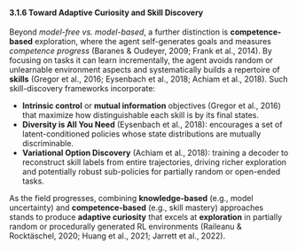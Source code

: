 #### 3.1.6 Toward Adaptive Curiosity and Skill Discovery

Beyond *model-free vs. model-based*, a further distinction is **competence-based** exploration, where the agent self-generates goals and measures *competence progress* (Baranes & Oudeyer, 2009; Frank et al., 2014). By focusing on tasks it can learn incrementally, the agent avoids random or unlearnable environment aspects and systematically builds a repertoire of **skills** (Gregor et al., 2016; Eysenbach et al., 2018; Achiam et al., 2018). Such skill-discovery frameworks incorporate:

- **Intrinsic control** or **mutual information** objectives (Gregor et al., 2016) that maximize how distinguishable each skill is by its final states.
- **Diversity is All You Need** (Eysenbach et al., 2018): encourages a set of latent-conditioned policies whose state distributions are mutually discriminable.
- **Variational Option Discovery** (Achiam et al., 2018): training a decoder to reconstruct skill labels from entire trajectories, driving richer exploration and potentially robust sub-policies for partially random or open-ended tasks.

As the field progresses, combining **knowledge-based** (e.g., model uncertainty) and **competence-based** (e.g., skill mastery) approaches stands to produce **adaptive curiosity** that excels at **exploration** in partially random or procedurally generated RL environments (Raileanu & Rocktäschel, 2020; Huang et al., 2021; Jarrett et al., 2022).
